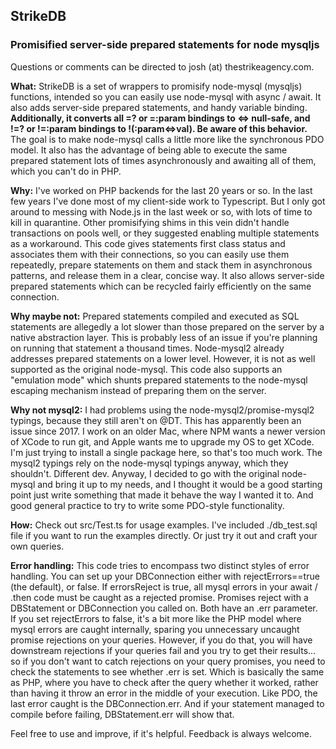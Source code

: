 ## **StrikeDB**
### **Promisified server-side prepared statements for node mysqljs**

Questions or comments can be directed to josh (at) thestrikeagency.com.

**What:** StrikeDB is a set of wrappers to promisify node-mysql (mysqljs) functions, intended so you can easily use node-mysql with async / await. It also adds server-side prepared statements, and handy variable binding. **Additionally, it converts all =? or =:param bindings to <=> null-safe, and !=? or !=:param bindings to !(:param<=>val). Be aware of this behavior.** The goal is to make node-mysql calls a little more like the synchronous PDO model. It also has the advantage of being able to execute the same prepared statement lots of times asynchronously and awaiting all of them, which you can't do in PHP.

**Why:** I've worked on PHP backends for the last 20 years or so. In the last few years I've done most of my client-side work to Typescript. But I only got around to messing with Node.js in the last week or so, with lots of time to kill in quarantine.
Other promisifying shims in this vein didn't handle transactions on pools well, or they suggested enabling multiple statements as a workaround. This code gives statements first class status and associates them with their connections, so you can easily use them repeatedly, prepare statements on them and stack them in asynchronous patterns, and release them in a clear, concise way. It also allows server-side prepared statements which can be recycled fairly efficiently on the same connection.

**Why maybe not:** Prepared statements compiled and executed as SQL statements are allegedly a lot slower than those prepared on the server by a native abstraction layer. This is probably less of an issue if you're planning on running that statement a thousand times. Node-mysql2 already addresses prepared statements on a lower level. However, it is not as well supported as the original node-mysql. This code also supports an "emulation mode" which shunts prepared statements to the node-mysql escaping mechanism instead of preparing them on the server.

**Why not mysql2:** I had problems using the node-mysql2/promise-mysql2 typings, because they still aren't on @DT. This has apparently been an issue since 2017. I work on an older Mac, where NPM wants a newer version of XCode to run git, and Apple wants me to upgrade my OS to get XCode. I'm just trying to install a single package here, so that's too much work. The mysql2 typings rely on the node-mysql typings anyway, which they shouldn't. Different dev. Anyway, I decided to go with the original node-mysql and bring it up to my needs, and I thought it would be a good starting point just write something that made it behave the way I wanted it to. And good general practice to try to write some PDO-style functionality.

**How:** Check out src/Test.ts for usage examples. I've included ./db_test.sql file if you want to run the examples directly. Or just try it out and craft your own queries.

**Error handling:** This code tries to encompass two distinct styles of error handling. You can set up your DBConnection either with rejectErrors==true (the default), or false. If errorsReject is true, all mysql errors in your await / .then code must be caught as a rejected promise. Promises reject with a DBStatement or DBConnection you called on. Both have an .err parameter. If you set rejectErrors to false, it's a bit more like the PHP model where mysql errors are caught internally, sparing you unnecessary uncaught promise rejections on your queries. However, if you do that, you will have downstream rejections if your queries fail and you try to get their results... so if you don't want to catch rejections on your query promises, you need to check the statements to see whether .err is set. Which is basically the same as PHP, where you have to check after the query whether it worked, rather than having it throw an error in the middle of your execution. Like PDO, the last error caught is the DBConnection.err. And if your statement managed to compile before failing, DBStatement.err will show that.

Feel free to use and improve, if it's helpful. Feedback is always welcome.

